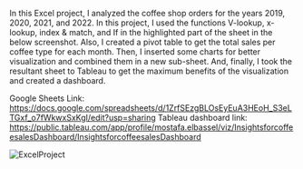 In this Excel project, I analyzed the coffee shop orders for the years 2019, 2020, 2021, and 2022.
In this project, I used the functions V-lookup, x-lookup, index & match, and If in the highlighted part of the sheet in the below screenshot. 
Also, I created a pivot table to get the total sales per coffee type for each month.
Then, I inserted some charts for better visualization and combined them in a new sub-sheet.
And, finally, I took the resultant sheet to Tableau to get the maximum benefits of the visualization and created a dashboard.

Google Sheets Link: https://docs.google.com/spreadsheets/d/1ZrfSEzgBLOsEyEuA3HEoH_S3eLTGxf_o7fWkwxSxKgI/edit?usp=sharing
Tableau dashboard link: https://public.tableau.com/app/profile/mostafa.elbassel/viz/InsightsforcoffeesalesDashboard/InsightsforcoffeesalesDashboard

![ExcelProject](https://github.com/user-attachments/assets/aeace78a-39cf-4992-aabf-fd30ec2006ba)

